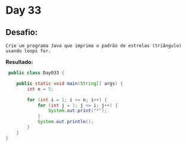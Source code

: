 # Day 33

## Desafio:

	Crie um programa Java que imprima o padrão de estrelas (triângulo) usando loops for.

**Resultado:**

```java
 public class Day033 {

    public static void main(String[] args) {
        int n = 5;

        for (int i = 1; i <= n; i++) {
            for (int j = 1; j <= i; j++) {
                System.out.print("*");
            }
            System.out.println();
        }
    }
}

